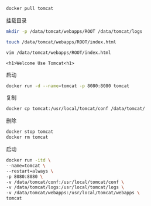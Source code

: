 ```sh
docker pull tomcat
```

挂载目录

```sh
mkdir -p /data/tomcat/webapps/ROOT /data/tomcat/logs
```

```sh
touch /data/tomcat/webapps/ROOT/index.html
```

```sh
vim /data/tomcat/webapps/ROOT/index.html
```

```
<h1>Welcome Use Tomcat<h1>
```

启动

```sh
docker run -d --name=tomcat -p 8080:8080 tomcat
```

复制

```sh
docker cp tomcat:/usr/local/tomcat/conf /data/tomcat/
```

删除

```sh
docker stop tomcat
docker rm tomcat
```

启动

```sh
docker run -itd \
--name=tomcat \
--restart=always \
-p 8080:8080 \
-v /data/tomcat/conf:/usr/local/tomcat/conf \
-v /data/tomcat/logs:/usr/local/tomcat/logs \
-v /data/tomcat/webapps:/usr/local/tomcat/webapps \
tomcat
```

